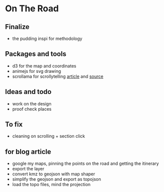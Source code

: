 # On The Road

## Finalize

- the pudding inspi for methodology

## Packages and tools

- d3 for the map and coordinates
- animejs for svg drawing
- scrollama for scrollytelling [article](https://pudding.cool/process/introducing-scrollama/) and [source](https://github.com/russellsamora/scrollama#scrollamajs)

## Ideas and todo

- work on the design 
- proof check places

## To fix

- cleaning on scrolling + section click

## for blog article

- google my maps, pinning the points on the road and getting the itinerary
- export the layer
- convert kmz to geojson with map shaper
- simplify the geojson and export as topojson
- load the topo files, mind the projection
